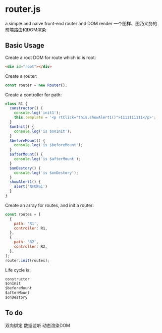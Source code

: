 # router.js
a simple and naive front-end router and DOM render 一个图样、图乃义务的前端路由和DOM渲染

## Basic Usage

Create a root DOM for route which id is root:
```html
<div id="root"></div>
```

Create a router:
``` javascript
const router = new Router();
```

Create a controller for path:
``` javascript
class R1 {
  constructor() {
    console.log('init1');
    this.template = '<p rtClick="this.showAlert1()">1111111111</p>';
  }
  $onInit() {
    console.log('is $onInit');
  }
  $beforeMount() {
    console.log('is $beforeMount');
  }
  $afterMount() {
    console.log('is $afterMount');
  }
  $onDestory() {
    console.log('is $onDestory');
  }
  showAlert1() {
    alert('草拟吗1')
  }
}
```

Create an array for routes, and init a router:
```javascript
const routes = [
  {
    path: 'R1',
    controller: R1,
  },
  {
    path: 'R2',
    controller: R2,
  },
];
router.init(routes);
```

Life cycle is:
```javascript
constructor
$onInit
$beforeMount
$afterMount
$onDestory
```

## To do
双向绑定 数据监听 动态渲染DOM
